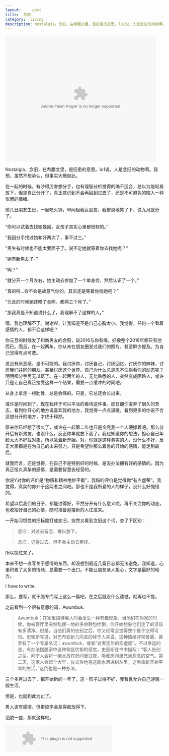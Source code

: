```yaml
---
layout:     post
title:  念旧
category:  living
description: Nostalgia，念旧，在希腊文里，是旧患的意思。lu1说，人是念旧的动物啊。我想，虽然不想承认，但事实大概如此。
---
```


<embed src='http://player.youku.com/player.php/sid/XMTU5MzA1MjI0MA==/v.swf' allowFullScreen='true' quality='high' width='480' height='400' align='middle' allowScriptAccess='always' type='application/x-shockwave-flash'>

Nostalgia，念旧，在希腊文里，是旧患的意思。lu1说，人是念旧的动物啊。我想，虽然不想承认，但事实大概如此。

在一起的时候，有吵得厉害想分手，也有理智分析觉得的确不适合，总以为能轻易放下，但是真正分开了，真正意识到不会再回到过去了，还是不可避免的陷入一种怅惘的情绪。

前几日朋友生日，一起吃火锅，W问起我女朋友，我惨淡地笑了下，说九月就分了。

“你可以试着去找她挽回，女孩子其实心里都很软的。”

“我因分手找过她和好两次了，事不过三。”

“男生有时候也不能太要面子了。说不定她就等着你去找她呢？”

“她有新男友了。”

“啊？”

“就分开一个月左右，她主动去参加了一个单身会，然后认识了一个。”

“真的吗...会不会是故意气你的，其实还是等着你找她吧？”

“元旦的时候她还晒了合照。都两三个月了。”

“那我真是不知道说什么了，我理解不了这样的人。”

嗯，我也理解不了。谢谢W，让我知道不是自己心胸太小。我觉得，任何一个看着感情的人，都不会这样吧？

你元旦的时候发了和新男友的合照，说2016与你有缘。好像整个2016年都只有他而已。而且，在一起两年，你从未在朋友圈发过我们的照片，甚至鲜少提及。为自己觉得有点可悲。

说没有厌恶感，是不可能的。我讨厌你，讨厌自己，讨厌回忆，讨厌你的妹妹，讨厌我们共同的朋友。甚至讨厌这个世界。自己为什么总是忍不住偷看你的动态呢？明明都分手再无瓜葛了。在一起两年的人，无比熟悉的人，突然变成陌路人，或许只是让自己真正接受这样一个结果，需要一点缓冲的时间吧。

从身上拿走一根肋骨，总是会痛的。只是，它总还会长出来。

或许是时间到了，现在我终于可以平淡的看待这件事。那日翻你废弃了很久的吾志，看到你开心的地方说喜欢我的地方，我觉得一点点温暖，看到更多的你说不合适想分开的地方，才终于释然。

原来你已经想了很久了，或许在一起第二年也只是全凭我一个人硬撑着吧。那么分开后有新男友，也没什么，反正你早就放下我了。我也知道你的想法，担心自己年龄太大不好找对象，所以急着新开始。对，你就是这样务实的人，没什么不好，反正大家都是在为自己的未来努力。只是希望你那么着急的开始的感情，能走到最后。

就我而言，还是觉得，在自己不是特别好的时候，是没办法拥有好的感情的。因为真正恒久真挚的感情，是需要智慧去经营的。

你说Y对你的评价是“物质和精神绝妙平衡”，我妈的评价是觉得你“有点虚荣”。我觉得，真实的你介于这两者之间吧。那也不是我所爱的人的样子，没什么好惋惜的。

希望以后我们的日子，都能过得好，不然分开有什么意义呢。再不关注你的动态，也收拾好自己的心情，随时准备迎接新的人住进来。

一开始习惯性的把标题打成恋旧，突然又看到念旧这个词，查了下区别：

> 恋旧：对过去留恋，难以放下。

> 念旧：记得过去，但不会主动去牵挂。

所以换过来了。

本来不想一直写关于感情的东西，却没想到最近几篇日志都无法避免。我知道，心里积累了太多的情绪，总需要一个出口。不能让朋友亲人担心，文字是最好的地方。

I have to write.

那么，要写，就干脆专门写上这么一篇吧，在之后就没什么遗憾，就再也不提。

之前看到一个很有意思的词，Awumbuk.

> Awumbuk：在家里招待客人时会发生一种有趣现象。当他们在你家的时候，你被客厅里突然乱摆一地的多余鞋包绊倒，你开始想象他们走了的话该有多清净。但是，当他们真的告别之后，你又经常会觉得整个屋子空得可怕。史密斯写道，对巴布亚新几内亚的拜宁人来说，这种情绪非常普遍，甚至有了一个专属名词：awumbuk，或者“访客走后的空虚感”。不过幸运的是，有办法摆脱家中这种稍显忧郁的感觉，史密斯在书中描写：“客人告别之后，拜宁人会将一碗水放在房间里过夜，吸收房间里充满怨念的空气。第二天，这家人会起个大早，仪式性地将这碗水洒进树丛里，之后重新开始平常的生活。”这倒也是一种办法。

三个多月过去了，都开始新的一年了，这一阵子过得不好，我暂且允许自己游魂一般生活。

但是，也就到此为止了。

男人该有感情，但更应学会拿得起放得下。

洒脱一些，那就这样吧。

<embed src="//music.163.com/style/swf/widget.swf?sid=431610105&type=2&auto=1&width=320&height=66" width="340" height="86"  allowNetworking="all">





